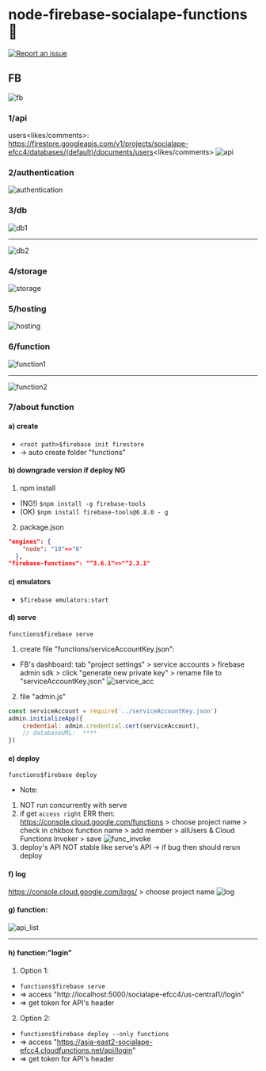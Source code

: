 # node-firebase-socialape-functions 🚀

[![Report an issue](https://img.shields.io/badge/Support-Issues-green)](https://github.com/tquangdo/node-firebase-socialape-functions/issues/new)

## FB
![fb](https://img.shields.io/badge/firebase-deployed-orange)
### 1/api
users<likes/comments>: https://firestore.googleapis.com/v1/projects/socialape-efcc4/databases/(default)/documents/users<likes/comments>
![api](api.png)
### 2/authentication
![authentication](authentication.png)
### 3/db
![db1](db1.png)
*********
![db2](db2.png)
### 4/storage
![storage](storage.png)
### 5/hosting
![hosting](hosting.png)
### 6/function
![function1](function1.png)
*********
![function2](function2.png)
### 7/about function
#### a) create
- `<root path>$firebase init firestore`
- -> auto create folder "functions"
#### b) downgrade version if deploy NG
1. npm install
- (NG!) `$npm install -g firebase-tools`
- (OK) `$npm install firebase-tools@6.8.0 - g`
2. package.json
```json
"engines": {
    "node": "10"=>"8"
  },
"firebase-functions": "^3.6.1"=>"^2.3.1"
```
#### c) emulators
- `$firebase emulators:start`
#### d) serve
`functions$firebase serve`
1. create file "functions/serviceAccountKey.json":
- FB's dashboard: tab "project settings" > service accounts > firebase admin sdk > click "generate new private key" > rename file to "serviceAccountKey.json"
![service_acc](service_acc.png)
2. file "admin.js"
```js
const serviceAccount = require('../serviceAccountKey.json')
admin.initializeApp({
    credential: admin.credential.cert(serviceAccount),
    // databaseURL:  ****
})
```
#### e) deploy
`functions$firebase deploy`
* Note:
1. NOT run concurrently with serve
2. if get `access right` ERR then: https://console.cloud.google.com/functions > choose project name > check in chkbox function name > add member > allUsers & Cloud Functions Invoker > save
![func_invoke](func_invoke.png)
3. deploy's API NOT stable like serve's API -> if bug then should rerun deploy
#### f) log
https://console.cloud.google.com/logs/ > choose project name
![log](log.png)
#### g) function:
![api_list](api_list.png)
*********
#### h) function:"login"
1. Option 1:
- `functions$firebase serve`
- => access "http://localhost:5000/socialape-efcc4/us-central1//login"
- => get token for API's header
2. Option 2:
- `functions$firebase deploy --only functions`
- => access "https://asia-east2-socialape-efcc4.cloudfunctions.net/api/login"
- => get token for API's header

